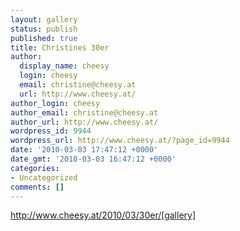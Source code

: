 ```yaml
---
layout: gallery
status: publish
published: true
title: Christines 30er
author:
  display_name: cheesy
  login: cheesy
  email: christine@cheesy.at
  url: http://www.cheesy.at/
author_login: cheesy
author_email: christine@cheesy.at
author_url: http://www.cheesy.at/
wordpress_id: 9944
wordpress_url: http://www.cheesy.at/?page_id=9944
date: '2010-03-03 17:47:12 +0000'
date_gmt: '2010-03-03 16:47:12 +0000'
categories:
- Uncategorized
comments: []
---
```

http://www.cheesy.at/2010/03/30er/[gallery]<!--:-->
